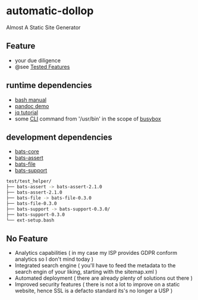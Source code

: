 # automatic-dollop
Almost A Static Site Generator 

## Feature
 - your due diligence
 - @see [Tested Features](tested_features.txt)

## runtime dependencies
- [bash manual](https://www.gnu.org/software/bash/manual/bash.html)
- [pandoc demo](https://pandoc.org/demos.html)
- [jq tutorial](https://stedolan.github.io/jq/tutorial/)
- some [CLI](https://de.wikipedia.org/wiki/CLI) command from '/usr/bin' in the scope of [busybox](https://git.busybox.net/busybox)

## development dependencies 
- [bats-core](https://github.com/bats-core/bats-core)
- [bats-assert](https://github.com/bats-core/bats-assert)
- [bats-file](https://github.com/bats-core/bats-file)
- [bats-support](https://github.com/bats-core/bats-support)

``` bash
test/test_helper/
├── bats-assert -> bats-assert-2.1.0
├── bats-assert-2.1.0
├── bats-file -> bats-file-0.3.0
├── bats-file-0.3.0
├── bats-support -> bats-support-0.3.0/
├── bats-support-0.3.0
└── ext-setup.bash
```

## No Feature
- Analytics capabilities
(
    in my case my ISP provides GDPR conform analytics so I don't mind today
)
- Integrated search engine
(
    you'll have to feed the metadata to the search engin of your liking, starting with the sitemap.xml
)
- Automated deployment
(
    there are already plenty of solutions out there
)
- Improved security features (
    there is not a lot to improve on a static website, hence SSL is a defacto standard its's no longer a USP
)
